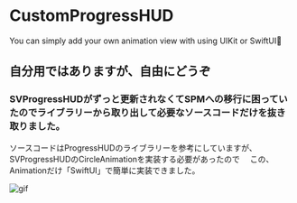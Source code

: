 # CustomProgressHUD
You can simply add your own animation view with using UIKit or SwiftUI🚀

## 自分用ではありますが、自由にどうぞ
### SVProgressHUDがずっと更新されなくてSPMへの移行に困っていたのでライブラリーから取り出して必要なソースコードだけを抜き取りました。

ソースコードはProgressHUDのライブラリーを参考にしていますが、SVProgressHUDのCircleAnimationを実装する必要があったので　
この、Animationだけ「SwiftUI」で簡単に実装できました。

![gif](https://media.giphy.com/media/9zOzk2BgWnse91UJNJ/giphy.gif)
